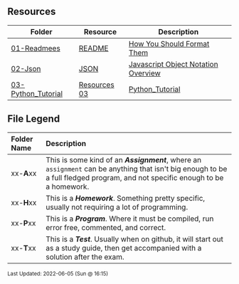 ## Resources
| Folder | Resource | Description|
 | ------------|------------|------------|
 | [01-Readmees](https://github.com/rugbyprof/4443-Mobile-Apps/tree/master/Resources/01-Readmees) | [ README ](https://github.com/rugbyprof/4443-Mobile-Apps/tree/master/Resources/01-Readmees) | [ How You Should Format Them](https://github.com/rugbyprof/4443-Mobile-Apps/tree/master/Resources/01-Readmees) | [01-Readmees](https://github.com/rugbyprof/4443-Mobile-Apps/tree/master/Resources/01-Readmees) | [ README's For Assignments](https://github.com/rugbyprof/4443-Mobile-Apps/tree/master/Resources/01-Readmees) | [01-Readmees](https://github.com/rugbyprof/4443-Mobile-Apps/tree/master/Resources/01-Readmees) | [ Common Errors](https://github.com/rugbyprof/4443-Mobile-Apps/tree/master/Resources/01-Readmees) | [01-Readmees](https://github.com/rugbyprof/4443-Mobile-Apps/tree/master/Resources/01-Readmees) | [ Example Assignment README](https://github.com/rugbyprof/4443-Mobile-Apps/tree/master/Resources/01-Readmees) | [01-Readmees](https://github.com/rugbyprof/4443-Mobile-Apps/tree/master/Resources/01-Readmees) | [ P02 ](https://github.com/rugbyprof/4443-Mobile-Apps/tree/master/Resources/01-Readmees) | [ Bouncy Balls](https://github.com/rugbyprof/4443-Mobile-Apps/tree/master/Resources/01-Readmees) | [01-Readmees](https://github.com/rugbyprof/4443-Mobile-Apps/tree/master/Resources/01-Readmees) | [ Sally Smith](https://github.com/rugbyprof/4443-Mobile-Apps/tree/master/Resources/01-Readmees) | [01-Readmees](https://github.com/rugbyprof/4443-Mobile-Apps/tree/master/Resources/01-Readmees) | [ Description:](https://github.com/rugbyprof/4443-Mobile-Apps/tree/master/Resources/01-Readmees) | [01-Readmees](https://github.com/rugbyprof/4443-Mobile-Apps/tree/master/Resources/01-Readmees) | [ Files](https://github.com/rugbyprof/4443-Mobile-Apps/tree/master/Resources/01-Readmees) | [01-Readmees](https://github.com/rugbyprof/4443-Mobile-Apps/tree/master/Resources/01-Readmees) | [|      | File            | Description                                        |](https://github.com/rugbyprof/4443-Mobile-Apps/tree/master/Resources/01-Readmees) | [01-Readmees](https://github.com/rugbyprof/4443-Mobile-Apps/tree/master/Resources/01-Readmees) | [ Instructions](https://github.com/rugbyprof/4443-Mobile-Apps/tree/master/Resources/01-Readmees) | [N/A](https://github.com/rugbyprof/4443-Mobile-Apps/tree/master/Resources/01-Readmees) |
 | [02-Json](https://github.com/rugbyprof/4443-Mobile-Apps/tree/master/Resources/02-Json) | [ JSON ](https://github.com/rugbyprof/4443-Mobile-Apps/tree/master/Resources/02-Json) | [ Javascript Object Notation Overview](https://github.com/rugbyprof/4443-Mobile-Apps/tree/master/Resources/02-Json) | [02-Json](https://github.com/rugbyprof/4443-Mobile-Apps/tree/master/Resources/02-Json) | [ Wikipedia Definition](https://github.com/rugbyprof/4443-Mobile-Apps/tree/master/Resources/02-Json) | [02-Json](https://github.com/rugbyprof/4443-Mobile-Apps/tree/master/Resources/02-Json) | [`Json` is a language](https://github.com/rugbyprof/4443-Mobile-Apps/tree/master/Resources/02-Json) | [independent data format. It was derived from JavaScript, but many modern programming languages include code to generate and parse Json](https://github.com/rugbyprof/4443-Mobile-Apps/tree/master/Resources/02-Json) | [format data. `json` filenames use the extension `.json` .<sup>[[1]](1)</sup>](https://github.com/rugbyprof/4443-Mobile-Apps/tree/master/Resources/02-Json) | [02-Json](https://github.com/rugbyprof/4443-Mobile-Apps/tree/master/Resources/02-Json) | [ Motivation](https://github.com/rugbyprof/4443-Mobile-Apps/tree/master/Resources/02-Json) | [02-Json](https://github.com/rugbyprof/4443-Mobile-Apps/tree/master/Resources/02-Json) | [ Json Overview](https://github.com/rugbyprof/4443-Mobile-Apps/tree/master/Resources/02-Json) | [02-Json](https://github.com/rugbyprof/4443-Mobile-Apps/tree/master/Resources/02-Json) | [ prints 204](https://github.com/rugbyprof/4443-Mobile-Apps/tree/master/Resources/02-Json) | [02-Json](https://github.com/rugbyprof/4443-Mobile-Apps/tree/master/Resources/02-Json) | [prints Sonwalker](https://github.com/rugbyprof/4443-Mobile-Apps/tree/master/Resources/02-Json) | [02-Json](https://github.com/rugbyprof/4443-Mobile-Apps/tree/master/Resources/02-Json) | [ Objects (Dictionaries)](https://github.com/rugbyprof/4443-Mobile-Apps/tree/master/Resources/02-Json) | [02-Json](https://github.com/rugbyprof/4443-Mobile-Apps/tree/master/Resources/02-Json) | [ create a python dictionary called "person"](https://github.com/rugbyprof/4443-Mobile-Apps/tree/master/Resources/02-Json) | [02-Json](https://github.com/rugbyprof/4443-Mobile-Apps/tree/master/Resources/02-Json) | [ write this to a file:](https://github.com/rugbyprof/4443-Mobile-Apps/tree/master/Resources/02-Json) | [02-Json](https://github.com/rugbyprof/4443-Mobile-Apps/tree/master/Resources/02-Json) | [<sup>Source:[[2]](2)   Actual file with json is [here](squad.json)</sup>](https://github.com/rugbyprof/4443-Mobile-Apps/tree/master/Resources/02-Json) | [02-Json](https://github.com/rugbyprof/4443-Mobile-Apps/tree/master/Resources/02-Json) | [import json                      need the json lib for `loads` and `dumps`](https://github.com/rugbyprof/4443-Mobile-Apps/tree/master/Resources/02-Json) | [02-Json](https://github.com/rugbyprof/4443-Mobile-Apps/tree/master/Resources/02-Json) | [data = f.read()              read entire json string into variable](https://github.com/rugbyprof/4443-Mobile-Apps/tree/master/Resources/02-Json) | [02-Json](https://github.com/rugbyprof/4443-Mobile-Apps/tree/master/Resources/02-Json) | [jData = json.loads(data)     convert json string into python dictionary](https://github.com/rugbyprof/4443-Mobile-Apps/tree/master/Resources/02-Json) | [02-Json](https://github.com/rugbyprof/4443-Mobile-Apps/tree/master/Resources/02-Json) | [print(jData["formed"])       prints: 2016](https://github.com/rugbyprof/4443-Mobile-Apps/tree/master/Resources/02-Json) | [02-Json](https://github.com/rugbyprof/4443-Mobile-Apps/tree/master/Resources/02-Json) | [print(jData["homeTown"])     prints: Metro City](https://github.com/rugbyprof/4443-Mobile-Apps/tree/master/Resources/02-Json) | [02-Json](https://github.com/rugbyprof/4443-Mobile-Apps/tree/master/Resources/02-Json) | [ .items()](https://github.com/rugbyprof/4443-Mobile-Apps/tree/master/Resources/02-Json) | [02-Json](https://github.com/rugbyprof/4443-Mobile-Apps/tree/master/Resources/02-Json) | [ This makes "point" a tuple that holds two items.](https://github.com/rugbyprof/4443-Mobile-Apps/tree/master/Resources/02-Json) | [02-Json](https://github.com/rugbyprof/4443-Mobile-Apps/tree/master/Resources/02-Json) | [print(point2d[0])  prints 3](https://github.com/rugbyprof/4443-Mobile-Apps/tree/master/Resources/02-Json) | [02-Json](https://github.com/rugbyprof/4443-Mobile-Apps/tree/master/Resources/02-Json) | [print(point2d[1])  prints 7](https://github.com/rugbyprof/4443-Mobile-Apps/tree/master/Resources/02-Json) | [02-Json](https://github.com/rugbyprof/4443-Mobile-Apps/tree/master/Resources/02-Json) | [ now the cool part](https://github.com/rugbyprof/4443-Mobile-Apps/tree/master/Resources/02-Json) | [02-Json](https://github.com/rugbyprof/4443-Mobile-Apps/tree/master/Resources/02-Json) | [ x now contains 3](https://github.com/rugbyprof/4443-Mobile-Apps/tree/master/Resources/02-Json) | [02-Json](https://github.com/rugbyprof/4443-Mobile-Apps/tree/master/Resources/02-Json) | [ y now contains 7](https://github.com/rugbyprof/4443-Mobile-Apps/tree/master/Resources/02-Json) | [02-Json](https://github.com/rugbyprof/4443-Mobile-Apps/tree/master/Resources/02-Json) | [point3d = (11,13,23)   a tuple with 3 items](https://github.com/rugbyprof/4443-Mobile-Apps/tree/master/Resources/02-Json) | [02-Json](https://github.com/rugbyprof/4443-Mobile-Apps/tree/master/Resources/02-Json) | [ x now contains 11](https://github.com/rugbyprof/4443-Mobile-Apps/tree/master/Resources/02-Json) | [02-Json](https://github.com/rugbyprof/4443-Mobile-Apps/tree/master/Resources/02-Json) | [ y now contains 13](https://github.com/rugbyprof/4443-Mobile-Apps/tree/master/Resources/02-Json) | [02-Json](https://github.com/rugbyprof/4443-Mobile-Apps/tree/master/Resources/02-Json) | [ z now contains 23](https://github.com/rugbyprof/4443-Mobile-Apps/tree/master/Resources/02-Json) | [02-Json](https://github.com/rugbyprof/4443-Mobile-Apps/tree/master/Resources/02-Json) | [ Lists](https://github.com/rugbyprof/4443-Mobile-Apps/tree/master/Resources/02-Json) | [N/A](https://github.com/rugbyprof/4443-Mobile-Apps/tree/master/Resources/02-Json) |
 | [03-Python_Tutorial](https://github.com/rugbyprof/4443-Mobile-Apps/tree/master/Resources/03-Python_Tutorial) | [ Resources 03](https://github.com/rugbyprof/4443-Mobile-Apps/tree/master/Resources/03-Python_Tutorial) | [Python_Tutorial ](https://github.com/rugbyprof/4443-Mobile-Apps/tree/master/Resources/03-Python_Tutorial) | [ No Description](https://github.com/rugbyprof/4443-Mobile-Apps/tree/master/Resources/03-Python_Tutorial) | [N/A](https://github.com/rugbyprof/4443-Mobile-Apps/tree/master/Resources/03-Python_Tutorial) |
 
    
## File Legend

| Folder Name | Description |
|:-----------|:-------------|
|xx-**A**xx | This is some kind of an ***Assignment***, where an `assignment` can be anything that isn't big enough to be a full fledged program, and not specific enough to be a homework. |
|xx-**H**xx | This is a ***Homework***. Something pretty specific, usually not requiring a lot of programming. |
|xx-**P**xx | This is a ***Program***. Where it must be compiled, run error free, commented, and correct. |
|xx-**T**xx | This is a ***Test***. Usually when on github, it will start out as a study guide, then get accompanied with a solution after the exam. |

    
<sup>Last Updated: 2022-06-05 (Sun @ 16:15)</sup>